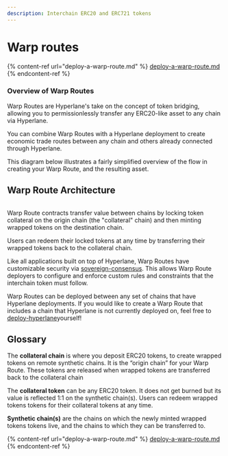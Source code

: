 ```yaml
---
description: Interchain ERC20 and ERC721 tokens
---
```


# Warp routes

{% content-ref url="deploy-a-warp-route.md" %}
[deploy-a-warp-route.md](deploy-a-warp-route.md)
{% endcontent-ref %}

### Overview of Warp Routes

Warp Routes are Hyperlane's take on the concept of token bridging, allowing you to permissionlessly transfer any ERC20-like asset to any chain via Hyperlane.

You can combine Warp Routes with a Hyperlane deployment to create economic trade routes between any chain and others already connected through Hyperlane.

This diagram below illustrates a fairly simplified overview of the flow in creating your Warp Route, and the resulting asset.

## Warp Route Architecture

<figure><img src="../../.gitbook/assets/image.png" alt=""><figcaption></figcaption></figure>

Warp Route contracts transfer value between chains by locking token collateral on the origin chain (the "collateral" chain) and then minting wrapped tokens on the destination chain.

Users can redeem their locked tokens at any time by transferring their wrapped tokens back to the collateral chain.

Like all applications built on top of Hyperlane, Warp Routes have customizable security via [sovereign-consensus](../../protocol/sovereign-consensus/ "mention"). This allows Warp Route deployers to configure and enforce custom rules and constraints that the interchain token must follow.

Warp Routes can be deployed between any set of chains that have Hyperlane deployments. If you would like to create a Warp Route that includes a chain that Hyperlane is not currently deployed on, feel free to [deploy-hyperlane](../deploy-hyperlane/ "mention")yourself!

## Glossary

The **collateral chain** is where you deposit ERC20 tokens, to create wrapped tokens on remote synthetic chains. It is the “origin chain” for your Warp Route. These tokens are released when wrapped tokens are transferred back to the collateral chain

The **collateral token** can be any ERC20 token. It does not get burned but its value is reflected 1:1 on the synthetic chain(s). Users can redeem wrapped tokens tokens for their collateral tokens at any time.

**Synthetic chain(s)** are the chains on which the newly minted wrapped tokens tokens live, and the chains to which they can be transferred to.

{% content-ref url="deploy-a-warp-route.md" %}
[deploy-a-warp-route.md](deploy-a-warp-route.md)
{% endcontent-ref %}

